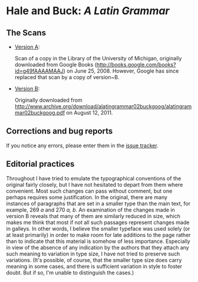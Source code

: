 # Hale and Buck: *A Latin Grammar*

## The Scans

- [Version A](scans/alg-versionA.pdf):

  Scan of a copy in the Library of the University of Michigan,
  originally downloaded from Google Books
  (http://books.google.com/books?id=g49fAAAAMAAJ) on June 25, 2008.
  However, Google has since replaced that scan by a copy of version~B.

- [Version B](scans/alg-versionB.pdf):

  Originally downloaded from
  http://www.archive.org/download/alatingrammar02buckgoog/alatingrammar02buckgoog.pdf
  on August 12, 2011.

## Corrections and bug reports

If you notice any errors, please enter them in the [issue
tracker](https://github.com/davidmjones/alg/issues).

## Editorial practices

Throughout I have tried to emulate the typographical conventions of
the original fairly closely, but I have not hesitated to depart from
them where convenient.  Most such changes can pass without comment,
but one perhaps requires some justification.  In the original, there
are many instances of paragraphs that are set in a smaller type than
the main text, for example, 269 *a* and 270 *a, b*.  An examination of
the changes made in version B reveals that many of them are similarly
reduced in size, which makes me think that most if not all such
passages represent changes made in galleys.  In other words, I believe
the smaller typeface was used solely (or at least primarily) in order
to make room for late additions to the page rather than to indicate
that this material is somehow of less importance.  Especially in view
of the absence of any indication by the authors that they attach any
such meaning to variation in type size, I have not tried to preserve
such variations.  (It's possible, of course, that the smaller type
size does carry meaning in some cases, and there is sufficient
variation in style to foster doubt.  But if so, I'm unable to
distinguish the cases.)
